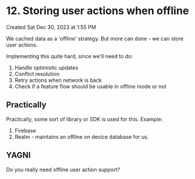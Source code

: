 # 12. Storing user actions when offline
Created Sat Dec 30, 2023 at 1:55 PM

We cached data as a 'offline' strategy. But more can done - we can store user actions.

Implementing this quite hard, since we'll need to do:
1. Handle optimistic updates
2. Conflict resolution
3. Retry actions when network is back
4. Check if a feature flow should be usable in offline mode or not

## Practically
Practically, some sort of library or SDK is used for this. Example:
1. Firebase
2. Realm - maintains an offline on device database for us.

## YAGNI
Do you really need offline user action support?